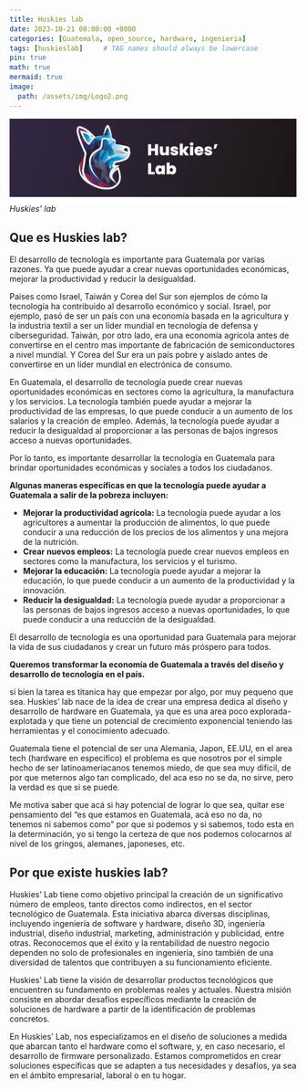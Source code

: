 ```yaml
---
title: Huskies lab
date: 2023-10-21 00:00:00 +8000
categories: [Guatemala, open_source, hardware, ingenieria]
tags: [huskieslab]     # TAG names should always be lowercase
pin: true
math: true
mermaid: true
image:
  path: /assets/img/Logo2.png
---
```


![img-description](/assets/img/Logo2.png)
_Huskies' lab_

## Que es Huskies lab?
El desarrollo de tecnología es importante para Guatemala por varias razones. Ya que puede ayudar a crear nuevas oportunidades económicas, mejorar la productividad y reducir la desigualdad.

Países como Israel, Taiwán y Corea del Sur son ejemplos de cómo la tecnología ha contribuido al desarrollo económico y social. Israel, por ejemplo, pasó de ser un país con una economía basada en la agricultura y la industria textil a ser un líder mundial en tecnología de defensa y ciberseguridad. Taiwán, por otro lado, era una economía agrícola antes de convertirse en el centro mas importante de fabricación de semiconductores a nivel mundial. Y Corea del Sur era un país pobre y aislado antes de convertirse en un líder mundial en electrónica de consumo.

En Guatemala, el desarrollo de tecnología puede crear nuevas oportunidades económicas en sectores como la agricultura, la manufactura y los servicios. La tecnología también puede ayudar a mejorar la productividad de las empresas, lo que puede conducir a un aumento de los salarios y la creación de empleo. Además, la tecnología puede ayudar a reducir la desigualdad al proporcionar a las personas de bajos ingresos acceso a nuevas oportunidades.

Por lo tanto, es importante desarrollar la tecnología en Guatemala para brindar oportunidades económicas y sociales a todos los ciudadanos.

**Algunas maneras específicas en que la tecnología puede ayudar a Guatemala a salir de la pobreza incluyen:**

- **Mejorar la productividad agrícola:** La tecnología puede ayudar a los agricultores a aumentar la producción de alimentos, lo que puede conducir a una reducción de los precios de los alimentos y una mejora de la nutrición.
- **Crear nuevos empleos:** La tecnología puede crear nuevos empleos en sectores como la manufactura, los servicios y el turismo.
- **Mejorar la educación:** La tecnología puede ayudar a mejorar la educación, lo que puede conducir a un aumento de la productividad y la innovación.
- **Reducir la desigualdad:** La tecnología puede ayudar a proporcionar a las personas de bajos ingresos acceso a nuevas oportunidades, lo que puede conducir a una reducción de la desigualdad.

El desarrollo de tecnología es una oportunidad para Guatemala para mejorar la vida de sus ciudadanos y crear un futuro más próspero para todos.

**Queremos transformar la economía de Guatemala a través del diseño y desarrollo de tecnología en el país.**

si bien la tarea es titanica hay que empezar por algo, por muy pequeno que sea.
Huskies’ lab nace de la idea de crear una empresa dedica al diseño y desarrollo de hardware en Guatemala, ya que es una area poco explorada-explotada y que tiene un potencial de crecimiento exponencial teniendo las herramientas y el conocimiento adecuado. 

Guatemala tiene el potencial de ser una Alemania, Japon, EE.UU, en el area tech (hardware en especifico) el problema es que nosotros por el simple hecho de ser latinoameriacanos tenemos miedo, de que sea muy dificil, de por que meternos algo tan complicado, del aca eso no se da, no sirve, pero la verdad es que si se puede.

Me motiva saber que acá si hay potencial de lograr lo que sea, quitar ese pensamiento del “es que estamos en Guatemala, acá eso no da, no tenemos ni sabemos como” por que si podemos y si sabemos, todo esta en la determinación, yo si tengo la certeza de que nos podemos colocarnos al nivel de los gringos, alemanes, japoneses, etc.

## Por que existe huskies lab?

Huskies’ Lab tiene como objetivo principal la creación de un significativo número de empleos, tanto directos como indirectos, en el sector tecnológico de Guatemala. Esta iniciativa abarca diversas disciplinas, incluyendo ingeniería de software y hardware, diseño 3D, ingeniería industrial, diseño industrial, marketing, administración y publicidad, entre otras. Reconocemos que el éxito y la rentabilidad de nuestro negocio dependen no solo de profesionales en ingeniería, sino también de una diversidad de talentos que contribuyen a su funcionamiento eficiente.

Huskies’ Lab tiene la visión de desarrollar productos tecnológicos que encuentren su fundamento en problemas reales y actuales. Nuestra misión consiste en abordar desafíos específicos mediante la creación de soluciones de hardware a partir de la identificación de problemas concretos.

En Huskies’ Lab, nos especializamos en el diseño de soluciones a medida que abarcan tanto el hardware como el software, y, en caso necesario, el desarrollo de firmware personalizado. Estamos comprometidos en crear soluciones específicas que se adapten a tus necesidades y desafíos, ya sea en el ámbito empresarial, laboral o en tu hogar.
